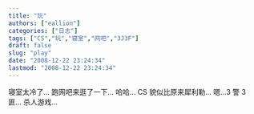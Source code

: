 ```yaml
---
title: "玩"
authors: ["eallion"]
categories: ["日志"]
tags: ["CS","玩","寝室","网吧","3J3F"]
draft: false
slug: "play"
date: "2008-12-22 23:24:34"
lastmod: "2008-12-22 23:24:34"
---
```


寝室太冷了...
跑网吧来逛了一下...
哈哈...
CS 貌似比原来犀利勒...
嗯...3 警 3 匪... 杀人游戏...

